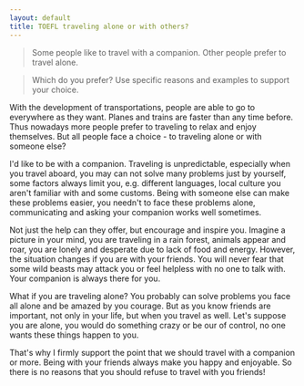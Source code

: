 ```yaml
---
layout: default
title: TOEFL traveling alone or with others?
---
```


> Some people like to travel with a companion. Other people prefer to travel alone.

> Which do you prefer? Use specific reasons and examples to support your choice.

With the development of transportations, people are able to go to everywhere as they want. Planes and trains are faster than any time before. Thus nowadays  more people prefer to traveling to relax and enjoy themselves. But all people face a choice - to traveling alone or with someone else? 

I'd like to be with a companion. Traveling is unpredictable, especially when you travel aboard, you may can not solve many problems just by yourself, some factors always limit you, e.g. different languages, local culture you aren't familiar with and some customs. Being with someone else can make these problems easier, you needn't to face these problems alone, communicating and asking your companion works well sometimes.

Not just the help can they offer, but encourage and inspire you. Imagine a picture in your mind, you are traveling in a rain forest, animals appear and roar, you are lonely and desperate due to lack of food and energy. However, the situation changes if you are with your friends. You will never fear that some wild beasts may attack you or feel helpless with no one to talk with. Your companion is always there for you.

What if you are traveling alone? You probably can solve problems you face all alone and be amazed by you courage. But as you know friends are important, not only in your life, but when you travel as well. Let's suppose you are alone, you would do something crazy or be our of control, no one wants these things happen to you.

That's why I firmly support the point that we should travel with a companion or more. Being with your friends always make you happy and enjoyable. So there is no reasons that you should refuse to travel with you friends!